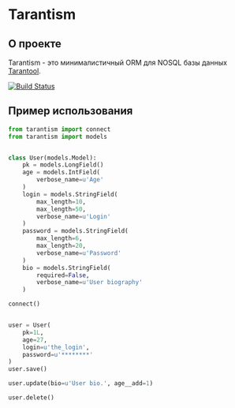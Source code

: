 # Tarantism

## О проекте

Tarantism - это минималистичный ORM для NOSQL базы данных [Tarantool](http://tarantool.org/).

[![Build Status](https://travis-ci.org/marrrvin/tarantism.svg?branch=master)](https://travis-ci.org/marrrvin/tarantism)

## Пример использования

```python
from tarantism import connect
from tarantism import models


class User(models.Model):
    pk = models.LongField()
    age = models.IntField(
        verbose_name=u'Age'
    )
    login = models.StringField(
        max_length=10,
        max_length=50,
        verbose_name=u'Login'
    )
    password = models.StringField(
        max_length=6,
        max_length=20,
        verbose_name=u'Password'
    )
    bio = models.StringField(
        required=False,
        verbose_name=u'User biography'
    )

connect()


user = User(
    pk=1L,
    age=27,
    login=u'the_login',
    password=u'********'
)
user.save()

user.update(bio=u'User bio.', age__add=1)

user.delete()
```
